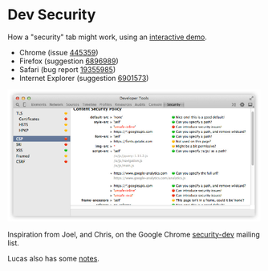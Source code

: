 
# Dev Security

How a "security" tab might work, using an [interactive demo](https://craigfrancis.github.io/dev-security/).

- Chrome (issue [445359](https://crbug.com/445359))
- Firefox (suggestion [6896989](https://ffdevtools.uservoice.com/forums/246087-firefox-developer-tools-ideas/suggestions/6896989-security-tab-to-show-tls-ssl-csp-sri-etc-feat))
- Safari (bug report [19355985](https://bugreport.apple.com/))
- Internet Explorer (suggestion [6901573](https://wpdev.uservoice.com/forums/257854-internet-explorer-platform/suggestions/6901573-security-tab-to-show-tls-ssl-csp-sri-etc-feat))

[![Screenshot](https://raw.githubusercontent.com/craigfrancis/dev-security/master/resources/CSP.jpg)](https://craigfrancis.github.io/dev-security/)

Inspiration from Joel, and Chris, on the Google Chrome [security-dev](https://groups.google.com/a/chromium.org/d/msg/security-dev/yifaG5bDr8Q/lHgsAGs-kEUJ) mailing list.

Lucas also has some [notes](https://crbug.com/420813).
